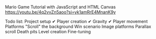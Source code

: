 Mario Game Tutorial with JavaScript and HTML Canvas
https://youtu.be/4q2vvZn5aoo?si=yk1amRrE4MnanK9y

Todo list: 
Project setup ✔
Player creation ✔
Gravity ✔
Player movement 
Platforms 
"Scroll" the background 
Win scenario 
Image platforms 
Parallax scroll
Death pits 
Level creation
Fine-tuning 